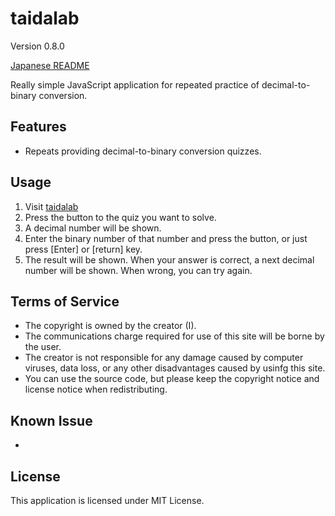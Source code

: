 # taidalab

Version 0.8.0

[Japanese README](README.ja.md)

Really simple JavaScript application for repeated practice of decimal-to-binary conversion.

## Features

- Repeats providing decimal-to-binary conversion quizzes.


## Usage

1. Visit [taidalab](http://taidalog.html.xdomain.jp/)
1. Press the button to the quiz you want to solve.
1. A decimal number will be shown.
1. Enter the binary number of that number and press the button, or just press [Enter] or [return] key.
1. The result will be shown. When your answer is correct, a next decimal number will be shown. When wrong, you can try again.


## Terms of Service

- The copyright is owned by the creator (I).
- The communications charge required for use of this site will be borne by the user.
- The creator is not responsible for any damage caused by computer viruses, data loss, or any other disadvantages caused by usinfg this site.
- You can use the source code, but please keep the copyright notice and license notice when redistributing.


## Known Issue

- 


## License

This application is licensed under MIT License.
